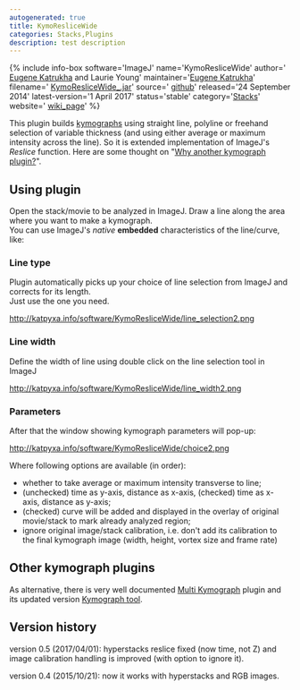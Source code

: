 ```yaml
---
autogenerated: true
title: KymoResliceWide
categories: Stacks,Plugins
description: test description
---
```


{% include info-box software='ImageJ' name='KymoResliceWide' author=' [Eugene Katrukha](http://katpyxa.info) and Laurie Young' maintainer='[Eugene Katrukha](mailto:katpyxa_at_gmail.com)' filename=' [KymoResliceWide\_.jar](https://github.com/ekatrukha/KymoResliceWide/blob/master/KymoResliceWide_.jar?raw=true)' source=' [github](https://github.com/ekatrukha/KymoResliceWide)' released='24 September 2014' latest-version='1 April 2017' status='stable' category='[Stacks](Category_Stacks)' website=' [wiki\_page](https://github.com/ekatrukha/KymoResliceWide/wiki)' %}

This plugin builds [kymographs](Generate_and_exploit_Kymographs) using straight line, polyline or freehand selection of variable thickness (and using either average or maximum intensity across the line). So it is extended implementation of ImageJ's *Reslice* function. Here are some thought on "[Why another kymograph plugin?](http://katpyxa.info/feedbacks/?p=26)".

Using plugin
------------

Open the stack/movie to be analyzed in ImageJ. Draw a line along the area where you want to make a kymograph.  
You can use ImageJ's *native* **embedded** characteristics of the line/curve, like:

### Line type

Plugin automatically picks up your choice of line selection from ImageJ and corrects for its length.  
Just use the one you need.

http://katpyxa.info/software/KymoResliceWide/line_selection2.png

### Line width

Define the width of line using double click on the line selection tool in ImageJ

http://katpyxa.info/software/KymoResliceWide/line_width2.png

### Parameters

After that the window showing kymograph parameters will pop-up:

http://katpyxa.info/software/KymoResliceWide/choice2.png

Where following options are available (in order):

-   whether to take average or maximum intensity transverse to line;
-   (unchecked) time as y-axis, distance as x-axis, (checked) time as x-axis, distance as y-axis;
-   (checked) curve will be added and displayed in the overlay of original movie/stack to mark already analyzed region;
-   ignore original image/stack calibration, i.e. don't add its calibration to the final kymograph image (width, height, vortex size and frame rate)

Other kymograph plugins
-----------------------

As alternative, there is very well documented [Multi Kymograph](/plugins/multi-kymograph) plugin and its updated version [Kymograph tool](http://biop.epfl.ch/TOOL_KYMOGRAPH.html).

Version history
---------------

version 0.5 (2017/04/01): hyperstacks reslice fixed (now time, not Z) and image calibration handling is improved (with option to ignore it).

version 0.4 (2015/10/21): now it works with hyperstacks and RGB images.

 
